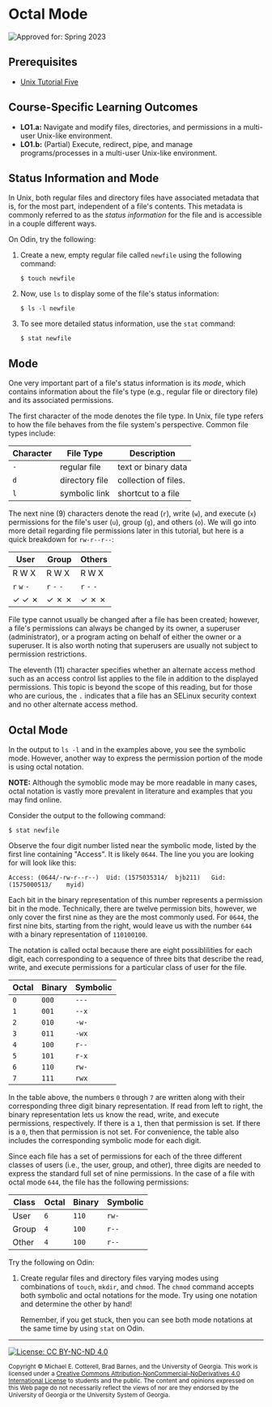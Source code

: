 # Octal Mode

![Approved for: Spring 2023](https://img.shields.io/badge/Approved%20for-Spring%202023-magenta)

## Prerequisites

* [Unix Tutorial Five](http://www.ee.surrey.ac.uk/Teaching/Unix/unix5.html)

## Course-Specific Learning Outcomes

* **LO1.a:** Navigate and modify files, directories, and permissions in a multi-user Unix-like environment.
* **LO1.b:** (Partial) Execute, redirect, pipe, and manage programs/processes in a multi-user Unix-like environment.
  
## Status Information and Mode

In Unix, both regular files and directory files have associated metadata that is, for the most part,
independent of a file's contents. This metadata is commonly referred to as the _status information_ 
for the file and is accessible in a couple different ways. 

On Odin, try the following:

1. Create a new, empty regular file called `newfile` using the following command:

   ```
   $ touch newfile
   ```

2. Now, use `ls` to display some of the file's status information:

   ```
   $ ls -l newfile
   ```

3. To see more detailed status information, use the `stat` command:

   ```
   $ stat newfile
   ```

## Mode

One very important part of a file's status information is its _mode_, which contains information
about the file's type (e.g., regular file or directory file) and its associated permissions. 

The first character of the mode denotes the file type. In Unix, file type refers to how the file 
behaves from the file system's perspective. Common file types include:

   |Character   |File Type        |Description          |
   |----------- |---------------- |---------------------|
   |`-`         |regular file     |text or binary data  |
   |`d`         |directory file   |collection of files. |
   |`l`         |symbolic link    |shortcut to a file   |

The next nine (9) characters denote the read (``r``), write (``w``), and execute (``x``) permissions
for the file's user (``u``), group (``g``), and others (``o``). We will go into more detail regarding
file permissions later in this tutorial, but here is a quick breakdown for ``rw-r--r--``:

   |User                  |Group                |Others             |
   |--------------------- |-------------------  |-------------------|
   |R      W     X        |R      W      X      |R      W      X    |
   |`r`   `w`    `-`      |`r`    `-`    `-`    |`r`   `-`    `-`   |
   |✓      ✓      ✗       |✓      ✗      ✗      |✓      ✗      ✗    |

File type cannot usually be changed after a file has been created; however, a file's permissions
can always be changed by its owner, a superuser (administrator), or a program acting on behalf
of either the owner or a superuser. It is also worth noting that superusers are usually not
subject to permission restrictions.

The eleventh (11) character specifies whether an alternate access method such as an access control list
applies to the file in addition to the displayed permissions. This topic is beyond the scope of this
reading, but for those who are curious, the ``.`` indicates that a file has an SELinux security context
and no other alternate access method.
       
## Octal Mode

In the output to `ls -l` and in the examples above, you see the symbolic mode. However, another way to 
express the permission portion of the mode is using octal notation.

**NOTE:** Although the symoblic mode may be more readable in many cases, octal notation is vastly
more prevalent in literature and examples that you may find online. 

Consider the output to the following command:

```
$ stat newfile
```
   
Observe the four digit number listed near the symbolic mode, listed by the first line containing
"Access". It is likely `0644`. The line you you are looking for will look like this:

```
Access: (0644/-rw-r--r--)  Uid: (1575035314/  bjb211)   Gid: (1575000513/    myid)
```

Each bit in the binary representation of this number represents a permission bit in the mode.
Technically, there are twelve permission bits, however, we only cover the first nine as they are
the most commonly used. For `0644`, the first nine bits, starting from the right, would leave us 
with the number `644` with a binary representation of `110100100`. 

The notation is called octal because there are eight possiblilities for each digit, each
corresponding to a sequence of three bits that describe the read, write, and execute permissions
for a particular class of user for the file. 

| Octal | Binary | Symbolic |
|-------|--------|----------|
| `0`   | `000`  | `---`    | 
| `1`   | `001`  | `--x`    | 
| `2`   | `010`  | `-w-`    | 
| `3`   | `011`  | `-wx`    | 
| `4`   | `100`  | `r--`    | 
| `5`   | `101`  | `r-x`    | 
| `6`   | `110`  | `rw-`    | 
| `7`   | `111`  | `rwx`    | 

In the table above, the numbers `0` through `7` are written along with their corresponding three digit 
binary representation. If read from left to right, the binary representation lets us know the
read, write, and execute permissions, respectively. If there is a `1`, then that permission is set.
If there is a `0`, then that permission is not set. For convenience, the table also includes the
corresponding symbolic mode for each digit. 

Since each file has a set of permissions for each of the three different classes of users 
(i.e., the user, group, and other), three digits are needed to express the standard full set of nine
permissions. In the case of a file with octal mode `644`, the file has the following permissions:

| Class | Octal | Binary | Symbolic |
|-------|-------|--------|----------|
| User  | `6`   | `110`  | `rw-`    |
| Group | `4`   | `100`  | `r--`    |
| Other | `4`   | `100`  | `r--`    |

Try the following on Odin:

1. Create regular files and directory files varying modes using combinations of 
   `touch`, `mkdir`, and `chmod`. The `chmod` command accepts both symbolic and octal
   notations for the mode. Try using one notation and determine the other by hand!
   
   Remember, if you get stuck, then you can see both mode notations at the same time 
   by using `stat` on Odin. 

<hr/>

[![License: CC BY-NC-ND 4.0](https://img.shields.io/badge/License-CC%20BY--NC--ND%204.0-lightgrey.svg)](http://creativecommons.org/licenses/by-nc-nd/4.0/)

<small>
Copyright &copy; Michael E. Cotterell, Brad Barnes, and the University of Georgia.
This work is licensed under a <a rel="license" href="http://creativecommons.org/licenses/by-nc-nd/4.0/">Creative Commons Attribution-NonCommercial-NoDerivatives 4.0 International License</a> to students and the public.
The content and opinions expressed on this Web page do not necessarily reflect the views of nor are they endorsed by the University of Georgia or the University System of Georgia.
</small>
